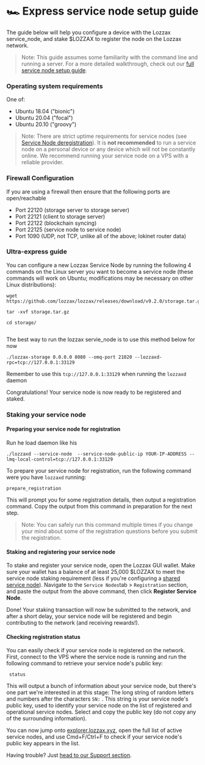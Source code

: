 # 🏎 Express service node setup guide

The guide below will help you configure a device with the Lozzax service_node, and stake $LOZZAX to register the node on the Lozzax network.

> Note: This guide assumes some familiarity with the  command line and running a server. For a more detailed walkthrough, check out our [full service node setup guide](full-service-node-setup-guide.md).

### Operating system requirements

One of:

* Ubuntu 18.04 \("bionic"\)
* Ubuntu 20.04 \("focal"\)
* Ubuntu 20.10 \("groovy"\)

> Note: There are strict uptime requirements for service nodes \(see [Service Node deregistration](service-node-deregistration.md)\). It is **not recommended** to run a service node on a personal device or any device which will not be constantly online. We recommend running your service node on a VPS with a reliable provider.

### Firewall Configuration

If you are using a firewall then ensure that the following ports are open/reachable

* Port 22120 \(storage server to storage server\)
* Port 22121 \(client to storage server\)
* Port 22122 \(blockchain syncing\)
* Port 22125 \(service node to service node\)
* Port 1090 \(UDP, not TCP, unlike all of the above; lokinet router data\)

### Ultra-express guide

You can configure a new Lozzax Service Node by running the following 4 commands on the Linux server you want to become a service node \(these commands will work on Ubuntu; modifications may be necessary on other Linux distributions\):

```text
wget https://github.com/lozzax/lozzax/releases/download/v9.2.0/storage.tar.gz

tar -xvf storage.tar.gz

cd storage/


```

The best way to run the lozzax servie_node is to use this method below for now

```text
./lozzax-storage 0.0.0.0 8080 --omq-port 21020 --lozzaxd-rpc=tcp://127.0.0.1:33129
```

Remember to use this `tcp://127.0.0.1:33129` when running the `lozzaxd` daemon


Congratulations! Your service node is now ready to be registered and staked.

### Staking your service node

#### Preparing your service node for registration

Run he load daemon like his 

```text
./lozzaxd --service-node  --service-node-public-ip YOUR-IP-ADDRESS --lmq-local-control=tcp://127.0.0.1:33129
```

To prepare your service node for registration, run the following command were you have `lozzaxd` running:

```text
prepare_registration
```

This will prompt you for some registration details, then output a registration command. Copy the output from this command in preparation for the next step.

> Note: You can safely run this command multiple times if you change your mind about some of the registration questions before you submit the registration.

#### Staking and registering your service node

To stake and register your service node, open the Lozzax GUI wallet. Make sure your wallet has a balance of at least 25,000 $LOZZAX to meet the service node staking requirement \(less if you're configuring a [shared service node](full-service-node-setup-guide.md#5-2-setting-up-a-pooled-service-node)\). Navigate to the `Service Nodes`tab &gt; `Registration` section, and paste the output from the above command, then click **Register Service Node**. 

Done! Your staking transaction will now be submitted to the network, and after a short delay, your service node will be registered and begin contributing to the network \(and receiving rewards!\).

#### Checking registration status

You can easily check if your service node is registered on the network. First, connect to the VPS where the service node is running and run the following command to retrieve your service node's public key:

```text
 status
```

This will output a bunch of information about your service node, but there's one part we're interested in at this stage: The long string of random letters and numbers after the characters `SN:` . This string is your service node's public key, used to identify your service node on the list of registered and operational service nodes. Select and copy the public key \(do not copy any of the surrounding information\).

You can now jump onto [explorer.lozzax.xyz](https://explorer.lozzax.xyz/), open the full list of active service nodes, and use Cmd+F/Ctrl+F to check if your service node's public key appears in the list.

Having trouble? Just [head to our Support section](../../support.md).

